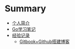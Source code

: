 # Summary

* [个人简介](README.md)
* [Go学习笔记](content/go/README.md)
* [经验记录](content/record/README.md)
	* [Gitbook+Github搭建博客](content/record/gitbook.md)

